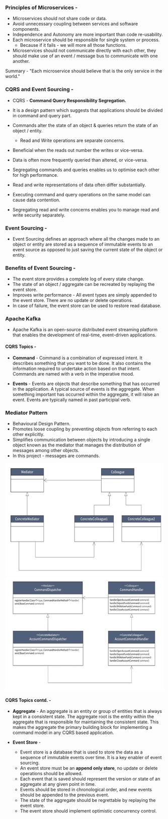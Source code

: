 ### Principles of Microservices -

- Microservices should not share code or data.
- Avoid unnecessary coupling between services and software components.
- Independence and Autonomy are more important than code re-usability.
- Each microservice should be responsible for single system or process.
    - Because if it fails - we will more all those functions.
- Microservices should not communicate directly with each other, they should make use of an event / message bus to communicate with one another.

Summary - "Each microservice should believe that is the only service in the world."

### CQRS and Event Sourcing -

- CQRS - **Command Query Responsibility Segregation.**
- It is a design pattern which suggests that applications should be divided in command and query part.
- Commands alter the state of an object & queries return the state of an object / entity.
    - Read and Write operations are separate concerns.
- Beneficial when the reads out number the writes or vice-versa.

- Data is often more frequently queried than altered, or vice-versa.
- Segregating commands and queries enables us to optimise each other for high performance.
- Read and write representations of data often differ substantially.
- Executing command and query operations on the same model can cause data contention.
- Segregating read and write concerns enables you to manage read and write security separately.

### Event Sourcing -

- Event Sourcing defines an approach where all the changes made to an object or entity are stored as a sequence of immutable events to an event source as opposed to just saving the current state of the object or entity.

### Benefits of Event Sourcing -

- The event store provides a complete log of every state change.
- The state of an object / aggregate can be recreated by replaying the event store.
- Improves write performance - All event types are simply appended to the event store. There are no update or delete operations.
- In case of failure, the event store can be used to restore read database.

### Apache Kafka

- Apache Kafka is an open-source distributed event streaming platform that enables the development of real-time, event-driven applications.

#### CQRS Topics -

- **Command** - Command is a combination of expressed intent. It describes something that you want to be done. It also contains the information required to undertake action based on that intent. Commands are named with a verb in the imperative mood.

- **Events** - Events are objects that describe something that has occurred in the application. A typical source of events is the aggregate. When something important has occurred within the aggregate, it will raise an event. Events are typically named in past participial verb.

### Mediator Pattern

- Behavioural Design Pattern.
- Promotes loose coupling by preventing objects from referring to each other explicitly.
- Simplifies communication between objects by introducing a single object known as the mediator that manages the distribution of messages among other objects.
- In this project - messages are commands.

<img src = "MediatorPattern.png" alt = "Mediator Pattern" height = "360px" title = "Mediator Pattern"/>

<img src = "CommandDispatcher.png" alt = "Command Dispatcher" height = "360px" title = "Command Dispatcher"/>

#### CQRS Topics contd. -

- **Aggregate** - An aggregate is an entity or group of entities that is always kept in a consistent state. The aggregate root is the entity within the aggregate that is responsible for maintaining the consistent state. This makes the aggregate the primary building block for implementing a command model in any CQRS based application.

- **Event Store** -
  - Event store is a database that is used to store the data as a sequence of immutable events over time. It is a key enabler of event sourcing.
  - An event store must be an **append only store**, no update or delete operations should be allowed.
  - Each event that is saved should represent the version or state of an aggregate at any given point in time.
  - Events should be stored in chronological order, and new events should be appended to the previous event.
  - The state of the aggregate should be regrettable by replaying the event store.
  - The event store should implement optimistic concurrency control.


